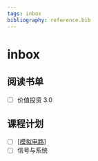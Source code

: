 ```yaml
---
tags: inbox
bibliography: reference.bib
---
```


# inbox

## 阅读书单

- [ ] 价值投资 3.0

## 课程计划

- [ ] [[模拟电路]]
- [ ] 信号与系统

[//begin]: # "Autogenerated link references for markdown compatibility"
[模拟电路]: docs/ee/electronics/analog/%E6%A8%A1%E6%8B%9F%E7%94%B5%E8%B7%AF.md "TODO 模拟电路"
[//end]: # "Autogenerated link references"
